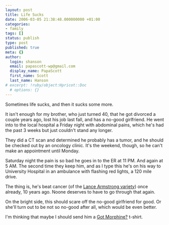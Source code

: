 ```yaml
---
layout: post
title: Life Sucks
date: 2006-03-05 21:38:48.000000000 +01:00
categories:
- family
tags: []
status: publish
type: post
published: true
meta: {}
author:
  login: shanson
  email: papascott-wp@gmail.com
  display_name: PapaScott
  first_name: Scott
  last_name: Hanson
# excerpt: !ruby/object:Hpricot::Doc
  # options: {}
---
```

<p>Sometimes life sucks, and then it sucks some more.</p>
<p>It isn't enough for my brother, who just turned 40, that he got divorced a couple years ago, lost his job last fall, and has a no-good girlfriend. He went into to the local hospital a Friday night with abdominal pains, which he's had the past 3 weeks but just couldn't stand any longer. </p>
<p>They did a CT scan and determined he probably has a tumor, and he should be checked out by an oncology clinic. It's the weekend, though, so he can't make an appointment until Monday.</p>
<p>Saturday night the pain is so bad he goes in to the ER at 11 PM. And again at 5 AM. The second time they keep him, and as I type this he's on his way to University Hospital in an ambulance with flashing red lights, a 120 mile drive.</p>
<p>The thing is, he's beat cancer (of the <a href="http://www.livestrong.org/">Lance Armstrong variety</a>) once already, 10 years ago. Noone deserves to have to go through that again.</p>
<p>On the bright side, this should scare off the no-good girlfriend for good. Or she'll turn out to be not so no-good after all, which would be even better. </p>
<p>I'm thinking that maybe I should send him a <a href="http://www.cafepress.com/medtees/707993">Got Morphine?</a> t-shirt.</p>
